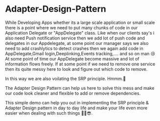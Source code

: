 # Adapter-Design-Pattern

While Developing Apps whether its a large scale application or small scale there is a point where we need to put many chunks of code in our Application Delegate or "AppDelegate" class.
Like when our clients say's i also need Push notification service then we add lot of push code and delegates in our Appdelegate, at some point our manager says we also need to add crashlytics to detect crashes then we again add code in AppDelegate,Gmail login,Deeplinking,Events tracking,.... and so on man 😢
At some point of time our AppDelegate become massive and lot of information flows freely. If at some point if we need to remove one service then its quite messy here to look and figure out which code to remove.

In this way we are also voilating the SRP principle. Hmmm.🧐

The Adapter Design Pattern can help us here to solve this mess and make our code look cleaner and flexible to add or remove dependencies.

This simple demo can help you out in implementing the SRP principle & Adapter Design pattern in day to day life and make your life even more easier when dealing with such things ✌🏼😎.


